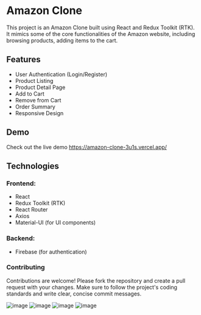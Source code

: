 # Amazon Clone

This project is an Amazon Clone built using React and Redux Toolkit (RTK). It mimics some of the core functionalities of the Amazon website, including browsing products, adding items to the cart.

## Features

- User Authentication (Login/Register)
- Product Listing
- Product Detail Page
- Add to Cart
- Remove from Cart
- Order Summary
- Responsive Design

## Demo

Check out the live demo https://amazon-clone-3u1s.vercel.app/

## Technologies
### Frontend:

- React
- Redux Toolkit (RTK)
- React Router
- Axios
- Material-UI (for UI components)
### Backend:

- Firebase (for authentication)
### Contributing
Contributions are welcome! Please fork the repository and create a pull request with your changes. Make sure to follow the project's coding standards and write clear, concise commit messages.

![image](https://github.com/akanksha-18/Amazon_Clone/assets/76443240/9d71b0b4-ff8d-4c93-af6c-d24979734160)
![image](https://github.com/akanksha-18/Amazon_Clone/assets/76443240/952d9b0b-638b-4208-aca7-809c9636d830)
![image](https://github.com/akanksha-18/Amazon_Clone/assets/76443240/f012d96d-2d59-440a-ad02-1114e9553cd3)
![image](https://github.com/akanksha-18/Amazon_Clone/assets/76443240/c9019ad3-e4c7-4e6c-9ac4-b74c8001ccad)





